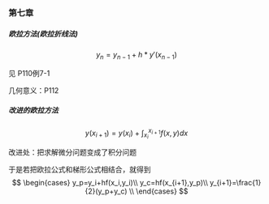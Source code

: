 ### 第七章

##### 欧拉方法(欧拉折线法)

$$
y_n=y_{n-1}+h*y'(x_{n-1})
$$

见 P110例7-1

几何意义：P112





##### 改进的欧拉方法

$$
y(x_{i+1})=y(x_i)+\int_{x_i}^{x_{i+1}} f(x,y)dx
$$

改进处：把求解微分问题变成了积分问题



于是若把欧拉公式和梯形公式相结合，就得到
$$
\begin{cases}
y_p=y_i+hf(x_i,y_i)\\
y_c=hf(x_{i+1},y_p)\\
y_{i+1}=\frac{1}{2}(y_p+y_c) \\
\end{cases}
$$
